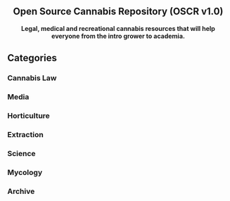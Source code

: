 ## <div align="center">Open Source Cannabis Repository (OSCR v1.0)</div>

**<div align="center">Legal, medical and recreational cannabis resources that will help everyone from the intro grower to academia.</div>**

## Categories

### Cannabis Law

### Media

### Horticulture

### Extraction

### Science

### Mycology

### Archive
